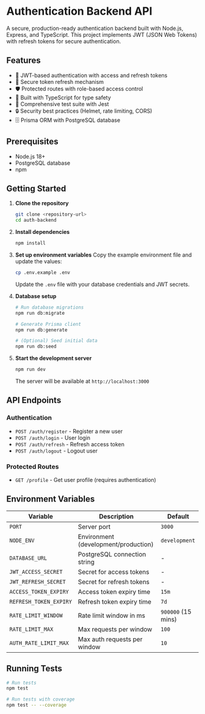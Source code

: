 # Authentication Backend API

A secure, production-ready authentication backend built with Node.js, Express, and TypeScript. This project implements JWT (JSON Web Tokens) with refresh tokens for secure authentication.

## Features

- 🔐 JWT-based authentication with access and refresh tokens
- 🔄 Secure token refresh mechanism
- 🛡️ Protected routes with role-based access control
- 🚀 Built with TypeScript for type safety
- 🧪 Comprehensive test suite with Jest
- 🔒 Security best practices (Helmet, rate limiting, CORS)
- 🗄️ Prisma ORM with PostgreSQL database

## Prerequisites

- Node.js 18+
- PostgreSQL database
- npm

## Getting Started

1. **Clone the repository**
   ```bash
   git clone <repository-url>
   cd auth-backend
   ```

2. **Install dependencies**
   ```bash
   npm install
   ```

3. **Set up environment variables**
   Copy the example environment file and update the values:
   ```bash
   cp .env.example .env
   ```
   Update the `.env` file with your database credentials and JWT secrets.

4. **Database setup**
   ```bash
   # Run database migrations
   npm run db:migrate
   
   # Generate Prisma client
   npm run db:generate
   
   # (Optional) Seed initial data
   npm run db:seed
   ```

5. **Start the development server**
   ```bash
   npm run dev
   ```
   The server will be available at `http://localhost:3000`

## API Endpoints

### Authentication

- `POST /auth/register` - Register a new user
- `POST /auth/login` - User login
- `POST /auth/refresh` - Refresh access token
- `POST /auth/logout` - Logout user

### Protected Routes

- `GET /profile` - Get user profile (requires authentication)

## Environment Variables

| Variable | Description | Default |
|----------|-------------|---------|
| `PORT` | Server port | `3000` |
| `NODE_ENV` | Environment (development/production) | `development` |
| `DATABASE_URL` | PostgreSQL connection string | - |
| `JWT_ACCESS_SECRET` | Secret for access tokens | - |
| `JWT_REFRESH_SECRET` | Secret for refresh tokens | - |
| `ACCESS_TOKEN_EXPIRY` | Access token expiry time | `15m` |
| `REFRESH_TOKEN_EXPIRY` | Refresh token expiry time | `7d` |
| `RATE_LIMIT_WINDOW` | Rate limit window in ms | `900000` (15 mins) |
| `RATE_LIMIT_MAX` | Max requests per window | `100` |
| `AUTH_RATE_LIMIT_MAX` | Max auth requests per window | `10` |

## Running Tests

```bash
# Run tests
npm test

# Run tests with coverage
npm test -- --coverage
```